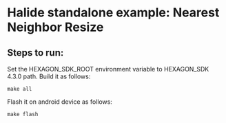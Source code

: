 # Halide standalone example: Nearest Neighbor Resize

## Steps to run:
Set the HEXAGON_SDK_ROOT environment variable to HEXAGON_SDK 4.3.0 path.
Build it as follows:
```
make all
```
Flash it on android device as follows:
```
make flash
```

